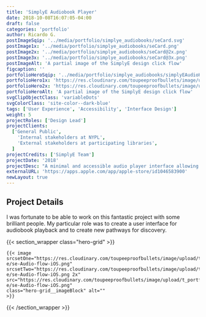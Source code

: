 ```yaml
---
title: 'SimplyE Audiobook Player'
date: 2018-10-08T16:07:05-04:00
draft: false
categories: 'portfolio'
author: Ricardo G.
postImageSqip: '../media/portfolio/simplye_audiobooks/seCard.svg'
postImage1x: '../media/portfolio/simplye_audiobooks/seCard.png'
postImage2x: '../media/portfolio/simplye_audiobooks/seCard@2x.png'
postImage3x: '../media/portfolio/simplye_audiobooks/seCard@3x.png'
postImageAlt: 'A partial image of the SimplyE design click flow'
figcaption: ''
portfolioHeroSqip: '../media/portfolio/simplye_audiobooks/simplyEAudioHeroSqip.svg'
portfolioHero1x: 'https://res.cloudinary.com/toupeeproofbullets/image/upload/t_portfolio_hero_16_9/v1548802600/simply-e/se-Audio-flow-iOS.png'
portfolioHero2x: 'https://res.cloudinary.com/toupeeproofbullets/image/upload/t_portfolio_hero_2x/v1548802600/simply-e/se-Audio-flow-iOS.png'
portfolioHeroAlt: 'A partial image of the SimplyE design click flow'
svgClipObjectClass: 'variableDots'
svgColorClass: 'site-color--dark-blue'
tags: ['User Experience', 'Accessibility', 'Interface Design']
weight: 5
projectRoles: ['Design Lead']
projectClients:
  ['General Public',
    'Internal stakeholders at NYPL',
    'External stakeholders at participating libraries',
  ]
projectCredits: ['SimplyE Team']
projectDate: '2018'
projectDesc: "A minimal and accessible audio player interface allowing user access to SimplyE's and NYPL's audiobook collections."
externalURL: 'https://apps.apple.com/app/apple-store/id1046583900'
newLayout: true
---
```


## Project Details

I was fortunate to be able to work on this fantastic project with some brilliant people. My particular role was to create a user interface for audiobook playback and to create new pathways for discovery.

{{< section_wrapper class="hero-grid" >}}

    {{< image
    srcsetOne="https://res.cloudinary.com/toupeeproofbullets/image/upload/t_portfolio_full/v1548802600/simply-e/se-Audio-flow-iOS.png"
    srcsetTwo="https://res.cloudinary.com/toupeeproofbullets/image/upload/t_portfolio_full_size_2x/v1548802600/simply-e/se-Audio-flow-iOS.png 2x"
    src="https://res.cloudinary.com/toupeeproofbullets/image/upload/t_portfolio_full/v1548802600/simply-e/se-Audio-flow-iOS.png"
    class="hero-grid__imageBlock" alt=""
    >}}

{{< /section_wrapper >}}
